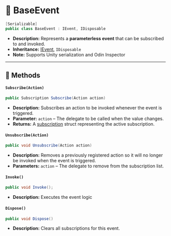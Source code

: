 # 🧩 BaseEvent

```csharp
[Serializable]
public class BaseEvent : IEvent, IDisposable
```

- **Description:** Represents a <b>parameterless event</b> that can be subscribed to and invoked.
- **Inheritance:** [IEvent](IEvent.md), `IDisposable`
- **Note:** Supports Unity serialization and Odin Inspector

---

## 🏹 Methods

#### `Subscribe(Action)`

```csharp
public Subscription Subscribe(Action action)  
```

- **Description:** Subscribes an action to be invoked whenever the event is triggered.
- **Parameter:** `action` – The delegate to be called when the value changes.
- **Returns:** A [subscription](Subscription.md) struct representing the active subscription.

#### `Unsubscribe(Action)`

```csharp
public void Unsubscribe(Action action)  
```

- **Description:** Removes a previously registered action so it will no longer be invoked when the event is triggered.
- **Parameters:** `action` – The delegate to remove from the subscription list.

#### `Invoke()`

```csharp
public void Invoke();
```

- **Description:** Executes the event logic

#### `Dispose()`

```csharp
public void Dispose()
```

- **Description:** Clears all subscriptions for this event.
